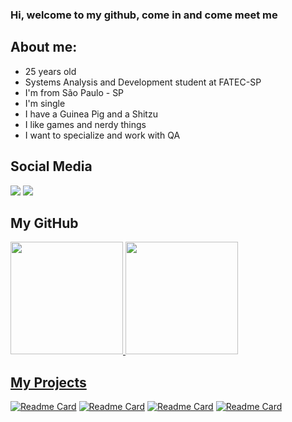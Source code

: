 ### Hi, welcome to my github, come in and come meet me

## About me:

  - 25 years old
  - Systems Analysis and Development student at FATEC-SP
  - I'm from São Paulo - SP
  - I'm single
  - I have a Guinea Pig and a Shitzu
  - I like games and nerdy things
  - I want to specialize and work with QA
  
## **Social Media**

<div>
<a href="https://instagram.com/_krazeman" target="_blank"><img src="https://img.shields.io/badge/-Instagram-%23E4405F?style=for-the-badge&logo=instagram&logoColor=white" target="_blank"></a>
<a href="https://www.linkedin.com/in/lhnl007hm" target="_blank"><img src="https://img.shields.io/badge/-LinkedIn-%230077B5?style=for-the-badge&logo=linkedin&logoColor=white" target="_blank"></a>   
</div>

## **My GitHub**

<div>
<a href="https://github.com/lhnl007hm">
<img height="180em" src="https://github-readme-stats.vercel.app/api/top-langs/?username=lhnl007hm&layout=compact&langs_count=7&theme=midnight-purple"/>
<img height="180em" src="https://github-readme-stats.vercel.app/api?username=lhnl007hm&show_icons=true&theme=midnight-purple"/>
</div>


## **My Projects**

[![Readme Card](https://github-readme-stats.vercel.app/api/pin/?username=lhnl007hm&repo=Tik-Tok-Project&theme=midnight-purple)](https://github.com/lhnl007hm/Tik-Tok-Project)
[![Readme Card](https://github-readme-stats.vercel.app/api/pin/?username=lhnl007hm&repo=projeto-mqtt-Luiz-Henrique&theme=midnight-purple)](https://github.com/lhnl007hm/projeto-mqtt-Luiz-Henrique)
[![Readme Card](https://github-readme-stats.vercel.app/api/pin/?username=lhnl007hm&repo=projeto-redes-ospf-bgp&theme=midnight-purple)](https://github.com/lhnl007hm/projeto-redes-ospf-bgp)
[![Readme Card](https://github-readme-stats.vercel.app/api/pin/?username=lhnl007hm&repo=exercicios-ebac&theme=midnight-purple)](https://github.com/lhnl007hm/exercicios-ebac)



